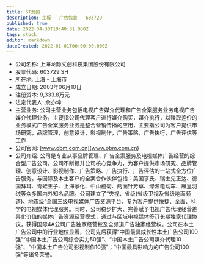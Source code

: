 ```yaml
---
title: ST龙韵
description: 主板 - 广告包装 - 603729
published: true
date: 2022-04-30T19:40:31.000Z
tags: stock
editor: markdown
dateCreated: 2022-01-01T00:00:00.000Z
---
```


- 公司名称: 上海龙韵文创科技集团股份有限公司
- 股票代码: 603729.SH
- 所在地: 上海 - 上海市
- 成立日期: 2003年06月10日
- 注册资本: 9,333.8万元
- 法定代表人: 余亦坤
- 主营业务: 公司主营业务包括电视广告媒介代理和广告全案服务业务电视广告媒介代理业务，主要指公司代理客户进行媒介购买，媒介执行，以赚取差价的业务模式广告全案服务业务是整合营销传播的应用，主要指公司为客户提供市场研究，品牌管理，创意设计，影视制作，广告策略，广告执行，广告评估等工作
- 公司官网: [www.obm.com.cn](www.obm.com.cn)
- 公司介绍: 公司是专业从事品牌管理、广告全案服务及电视媒体广告经营的综合型广告公司。公司不断提升公司核心竞争力，为客户提供市场研究、品牌管理、创意设计、影视制作、广告策略、广告执行、广告评估的一站式全方位广告服务。与国际及本土客户的全案合作伙伴包括：美国亨氏、瑞士先正达、德国拜耳、青蛙王子、上海家化、中山榄菊、两面针芳草、绿源电动车、雁皇羽绒等众多国内外知名品牌。公司建立了“央视、省级(省级卫视及省级地面频道)、地市级”全国三级电视媒体广告资源平台，专为客户提供快捷、全面、科学的电视媒体代理服务。同时，公司稳步扩大、完善赋予电视广告代理经营差异化价值的媒体广告资源经营模式，通过与区域电视媒体签订长期独家代理协议，获得国际4A公司广告独家经营权及全频道广告独家经营权。公司在本土广告公司中的行业地位显著，公司先后获得“中国最具成长性本土广告公司100强”“中国本土广告公司综合实力50强”、“中国本土广告公司媒介代理10强”、“中国本土广告公司影视制作10强”；“中国最具影响力的广告公司100强”等诸多荣誉。


